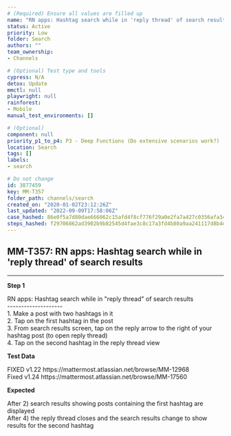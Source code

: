 ```yaml
---
# (Required) Ensure all values are filled up
name: "RN apps: Hashtag search while in 'reply thread' of search results"
status: Active
priority: Low
folder: Search
authors: ""
team_ownership: 
- Channels

# (Optional) Test type and tools
cypress: N/A
detox: Update
mmctl: null
playwright: null
rainforest: 
- Mobile
manual_test_environments: []

# (Optional)
component: null
priority_p1_to_p4: P3 - Deep Functions (Do extensive scenarios work?)
location: Search
tags: []
labels: 
- search

# Do not change
id: 3877459
key: MM-T357
folder_path: channels/search
created_on: "2020-01-02T23:12:26Z"
last_updated: "2022-09-09T17:58:06Z"
case_hashed: 86e0f5a7d80dae666062c15afd4f8cf776f29a0e2fa7a427c0356afa34a336d83358fe420c9a4658544b5adc0d80b2e7
steps_hashed: f29706862ad3902b9b82545d4fae3c8c17a3fd4b80a9aa241117d8b4d35925b8eeef704f65868767852288273049b490
---
```


## MM-T357: RN apps: Hashtag search while in 'reply thread' of search results

---

**Step 1**

RN apps: Hashtag search while in "reply thread" of search results\
\--------------------\
1\. Make a post with two hashtags in it\
2\. Tap on the first hashtag in the post\
3\. From search results screen, tap on the reply arrow to the right of your hashtag post (to open reply thread)\
4\. Tap on the second hashtag in the reply thread view

**Test Data**

FIXED v1.22 https\://mattermost.atlassian.net/browse/MM-12968\
Fixed v1.24 https\://mattermost.atlassian.net/browse/MM-17560

**Expected**

After 2) search results showing posts containing the first hashtag are displayed\
After 4) the reply thread closes and the search results change to show results for the second hashtag
